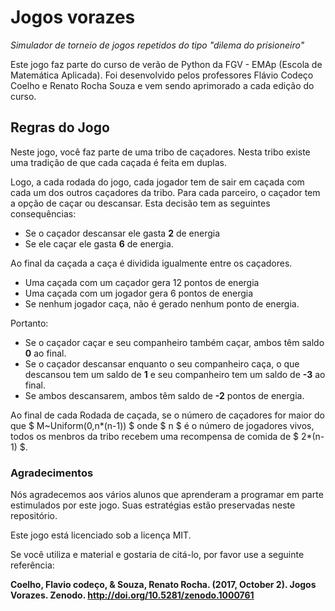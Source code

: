 # Jogos vorazes


*Simulador de torneio de jogos repetidos do tipo "dilema do prisioneiro"*

Este jogo faz parte do curso de verão de Python da FGV - EMAp (Escola de Matemática Aplicada).
Foi desenvolvido pelos professores Flávio Codeço Coelho e Renato Rocha Souza e vem sendo aprimorado a cada edição do curso.



## Regras do Jogo

Neste jogo, você faz parte de uma tribo de caçadores. Nesta tribo existe uma tradição de que cada caçada é feita em duplas.

Logo, a cada rodada do jogo, cada jogador tem de sair em caçada com cada um dos outros caçadores da tribo. Para cada parceiro, o caçador tem a opção de caçar ou descansar. Esta decisão tem as seguintes consequências:   
 
+ Se o caçador descansar ele gasta **2** de energia
+ Se ele caçar ele gasta **6** de energia. 

Ao final da caçada a caça é dividida igualmente entre os caçadores. 

+ Uma caçada com um caçador gera 12 pontos de energia
+ Uma caçada com um jogador gera 6 pontos de energia
+ Se nenhum jogador caça, não é gerado nenhum ponto de energia.

Portanto:

+ Se o caçador caçar e seu companheiro também caçar, ambos têm saldo **0** ao final. 
+ Se o caçador descansar enquanto o seu companheiro caça, o que descansou tem um saldo de **1** e seu companheiro tem um saldo de **-3** ao final. 
+ Se ambos descansarem, ambos têm saldo de **-2** pontos de energia.

 Ao final de cada Rodada de caçada, se o número de caçadores for maior do que $ M~Uniform(0,n*(n-1)) $ onde $ n $ é o número de jogadores vivos, todos os menbros da tribo recebem uma recompensa de comida de $ 2*(n-1) $.


### Agradecimentos

Nós agradecemos aos vários alunos que aprenderam a programar em parte estimulados por este jogo.
Suas estratégias estão preservadas neste repositório.

Este jogo está licenciado sob a licença MIT.

Se você utiliza e material e gostaria de citá-lo, por favor use a seguinte referência:

**Coelho, Flavio codeço, & Souza, Renato Rocha. (2017, October 2). Jogos Vorazes. Zenodo. http://doi.org/10.5281/zenodo.1000761** 
